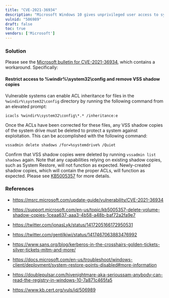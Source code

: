 ```yaml
---
title: "CVE-2021-36934"
description: "Microsoft Windows 10 gives unprivileged user access to system32\\config files"
vulnid: "506989"
draft: false
toc: true
vendors: ['Microsoft']
---
```

### Solution

Please see the [Microsoft bulletin for CVE-2021-36934](https://msrc.microsoft.com/update-guide/vulnerability/CVE-2021-36934), which contains a workaround. Specifically:

#### Restrict access to %windir%\system32\config and remove VSS shadow copies

Vulnerable systems can enable ACL inheritance for files in the `%windir%\system32\config` directory by running the following command from an elevated prompt:
```
icacls %windir%\system32\config\*.* /inheritance:e
```

Once the ACLs have been corrected for these files, any VSS shadow copies of the system drive must be deleted to protect a system against exploitation. This can be accomplished with the following command:
```
vssadmin delete shadows /for=%systemdrive% /Quiet
```

Confirm that VSS shadow copies were deleted by running `vssadmin list shadows` again. Note that any capabilities relying on existing shadow copies, such as System Restore, will not function as expected. Newly-created shadow copies, which will contain the proper ACLs, will function as expected. Please see [KB5005357](https://support.microsoft.com/en-us/topic/kb5005357-delete-volume-shadow-copies-1ceaa637-aaa3-4b58-a48b-baf72a2fa9e7) for more details.

### References

* <https://msrc.microsoft.com/update-guide/vulnerability/CVE-2021-36934>
* <https://support.microsoft.com/en-us/topic/kb5005357-delete-volume-shadow-copies-1ceaa637-aaa3-4b58-a48b-baf72a2fa9e7>
* <https://twitter.com/jonasLyk/status/1417205166172950531>
* <https://twitter.com/gentilkiwi/status/1417467063883476992>
* <https://www.sans.org/blog/kerberos-in-the-crosshairs-golden-tickets-silver-tickets-mitm-and-more/>
* <https://docs.microsoft.com/en-us/troubleshoot/windows-client/deployment/system-restore-points-disabled#more-information>
* <https://doublepulsar.com/hivenightmare-aka-serioussam-anybody-can-read-the-registry-in-windows-10-7a871c465fa5>

* <https://www.kb.cert.org/vuls/id/506989>
